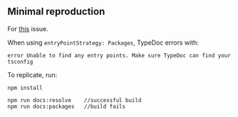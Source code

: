 ## Minimal reproduction
For [this](https://github.com/TypeStrong/typedoc/issues/1971#issuecomment-1177511075) issue.

When using `entryPointStrategy: Packages`, TypeDoc errors with:
```
error Unable to find any entry points. Make sure TypeDoc can find your tsconfig
```

To replicate, run:

```
npm install

npm run docs:resolve    //successful build
npm run docs:packages   //build fails
```